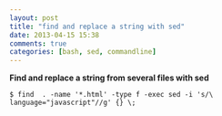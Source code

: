 ```yaml
---
layout: post
title: "find and replace a string with sed"
date: 2013-04-15 15:38
comments: true
categories: [bash, sed, commandline] 
---
```

**Find and replace a string from several files with sed**

```
$ find  . -name '*.html' -type f -exec sed -i 's/\ language="javascript"//g' {} \;
```
